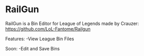 # RailGun
RailGun is a Bin Editor for League of Legends made by Crauzer: https://github.com/LoL-Fantome/Railgun

Features:
-View League Bin Files

Soon:
-Edit and Save Bins
